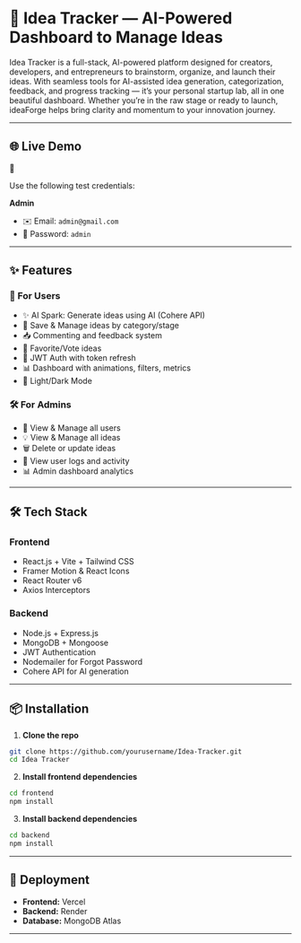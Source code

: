 

# 🚀 Idea Tracker — AI-Powered Dashboard to Manage Ideas

Idea Tracker is a full-stack, AI-powered platform designed for creators, developers, and entrepreneurs to brainstorm, organize, and launch their ideas. With seamless tools for AI-assisted idea generation, categorization, feedback, and progress tracking — it’s your personal startup lab, all in one beautiful dashboard. Whether you’re in the raw stage or ready to launch, ideaForge helps bring clarity and momentum to your innovation journey.


---

## 🌐 Live Demo

🔗 

Use the following test credentials:


**Admin**
- ✉️ Email: `admin@gmail.com`
- 🔑 Password: `admin`

---

## ✨ Features

### 🧠 For Users
- ✨ AI Spark: Generate ideas using AI (Cohere API)
- 💾 Save & Manage ideas by category/stage
- 📥 Commenting and feedback system
- 💖 Favorite/Vote ideas
- 🔐 JWT Auth with token refresh
- 📊 Dashboard with animations, filters, metrics
- 🌙 Light/Dark Mode

### 🛠️ For Admins
- 👥 View & Manage all users
- 💡 View & Manage all ideas
- 🗑️ Delete or update ideas
- 🧾 View user logs and activity
- 📊 Admin dashboard analytics

---

## 🛠️ Tech Stack

### Frontend
- React.js + Vite + Tailwind CSS
- Framer Motion & React Icons
- React Router v6
- Axios Interceptors

### Backend
- Node.js + Express.js
- MongoDB + Mongoose
- JWT Authentication
- Nodemailer for Forgot Password
- Cohere API for AI generation

---

## 📦 Installation

1. **Clone the repo**

```bash
git clone https://github.com/yourusername/Idea-Tracker.git
cd Idea Tracker
```

2. **Install frontend dependencies**

```bash
cd frontend
npm install
```

3. **Install backend dependencies**

```bash
cd backend
npm install
```

---



## 🚀 Deployment

- **Frontend:** Vercel
- **Backend:** Render
- **Database:** MongoDB Atlas

---
